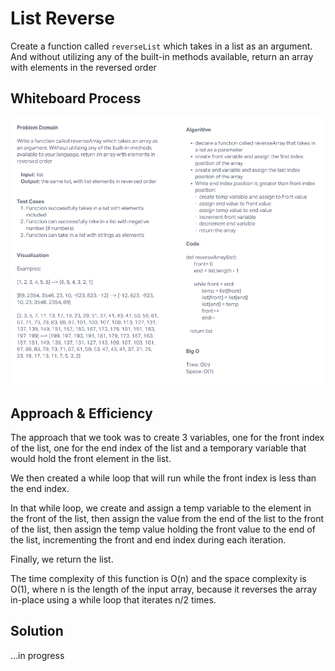 # List Reverse

Create a function called ```reverseList``` which takes in a list as an argument. And without utilizing any of the built-in methods available, return an array with elements in the reversed order

## Whiteboard Process

![Whiteboard Process](list-reverse-wb.png)

## Approach & Efficiency

The approach that we took was to create 3 variables, one for the front index of the list, one for the end index of the list and a temporary variable that would hold the front element in the list. 

We then created a while loop that will run while the front index is less than the end index. 

In that while loop, we create and assign a temp variable to the element in the front of the list, then assign the value from the end of the list to the front of the list, then assign the temp value holding the front value to the end of the list, incrementing the front and end index during each iteration.

Finally, we return the list.

The time complexity of this function is O(n) and the space complexity is O(1), where n is the length of the input array, because it reverses the array in-place using a while loop that iterates n/2 times.

## Solution
...in progress
<!-- Show how to run your code, and examples of it in action -->